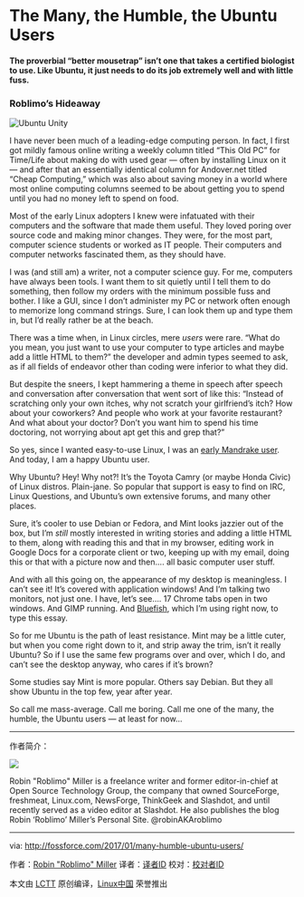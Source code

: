 The Many, the Humble, the Ubuntu Users
============================================================

#### The proverbial “better mousetrap” isn’t one that takes a certified biologist to use. Like Ubuntu, it just needs to do its job extremely well and with little fuss.

### Roblimo’s Hideaway

 ![Ubuntu Unity](https://i0.wp.com/fossforce.com/wp-content/uploads/2017/01/UbuntuDesktop.png?resize=524%2C295) 

I have never been much of a leading-edge computing person. In fact, I first got mildly famous online writing a weekly column titled “This Old PC” for Time/Life about making do with used gear — often by installing Linux on it — and after that an essentially identical column for Andover.net titled “Cheap Computing,” which was also about saving money in a world where most online computing columns seemed to be about getting you to spend until you had no money left to spend on food.

Most of the early Linux adopters I knew were infatuated with their computers and the software that made them useful. They loved poring over source code and making minor changes. They were, for the most part, computer science students or worked as IT people. Their computers and computer networks fascinated them, as they should have.

I was (and still am) a writer, not a computer science guy. For me, computers have always been tools. I want them to sit quietly until I tell them to do something, then follow my orders with the minimum possible fuss and bother. I like a GUI, since I don’t administer my PC or network often enough to memorize long command strings. Sure, I can look them up and type them in, but I’d really rather be at the beach.

There was a time when, in Linux circles, mere _users_ were rare. “What do you mean, you just want to use your computer to type articles and maybe add a little HTML to them?” the developer and admin types seemed to ask, as if all fields of endeavor other than coding were inferior to what they did.

But despite the sneers, I kept hammering a theme in speech after speech and conversation after conversation that went sort of like this: “Instead of scratching only your own itches, why not scratch your girlfriend’s itch? How about your coworkers? And people who work at your favorite restaurant? And what about your doctor? Don’t you want him to spend his time doctoring, not worrying about apt get this and grep that?”

So yes, since I wanted easy-to-use Linux, I was an [early Mandrake user][1]. And today, I am a happy Ubuntu user.

Why Ubuntu? Hey! Why not?! It’s the Toyota Camry (or maybe Honda Civic) of Linux distros. Plain-jane. So popular that support is easy to find on IRC, Linux Questions, and Ubuntu’s own extensive forums, and many other places.

Sure, it’s cooler to use Debian or Fedora, and Mint looks jazzier out of the box, but I’m _still_ mostly interested in writing stories and adding a little HTML to them, along with reading this and that in my browser, editing work in Google Docs for a corporate client or two, keeping up with my email, doing this or that with a picture now and then…. all basic computer user stuff.

And with all this going on, the appearance of my desktop is meaningless. I can’t see it! It’s covered with application windows! And I’m talking two monitors, not just one. I have, let’s see…. 17 Chrome tabs open in two windows. And GIMP running. And [Bluefish][2], which I’m using right now, to type this essay.

So for me Ubuntu is the path of least resistance. Mint may be a little cuter, but when you come right down to it, and strip away the trim, isn’t it really Ubuntu? So if I use the same few programs over and over, which I do, and can’t see the desktop anyway, who cares if it’s brown?

Some studies say Mint is more popular. Others say Debian. But they all show Ubuntu in the top few, year after year.

So call me mass-average. Call me boring. Call me one of the many, the humble, the Ubuntu users — at least for now…

--------------------------------------------------------------------------------

作者简介：

![](http://0.gravatar.com/avatar/f861a631676e6d4d2f4e4de2454f230e?s=80&d=blank&r=pg)

Robin "Roblimo" Miller is a freelance writer and former editor-in-chief at Open Source Technology Group, the company that owned SourceForge, freshmeat, Linux.com, NewsForge, ThinkGeek and Slashdot, and until recently served as a video editor at Slashdot. He also publishes the blog Robin ‘Roblimo’ Miller’s Personal Site. @robinAKAroblimo

--------------------------------------------------------------------------------

via: http://fossforce.com/2017/01/many-humble-ubuntu-users/

作者：[Robin "Roblimo" Miller][a]
译者：[译者ID](https://github.com/译者ID)
校对：[校对者ID](https://github.com/校对者ID)

本文由 [LCTT](https://github.com/LCTT/TranslateProject) 原创编译，[Linux中国](https://linux.cn/) 荣誉推出

[a]:http://www.roblimo.com/
[1]:https://linux.slashdot.org/story/00/11/02/2324224/mandrake-72-in-wal-mart-a-good-idea
[2]:http://bluefish.openoffice.nl/index.html
